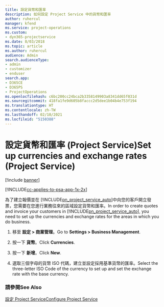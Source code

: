 ```yaml
---
title: 設定貨幣和匯率
description: 如何設定 Project Service 中的貨幣和匯率
author: ruhercul
manager: kfend
ms.service: project-operations
ms.custom:
- dyn365-projectservice
ms.date: 8/03/2018
ms.topic: article
ms.author: ruhercul
audience: Admin
search.audienceType:
- admin
- customizer
- enduser
search.app:
- D365CE
- D365PS
- ProjectOperations
ms.openlocfilehash: c6bc200cc24bca2b3358149903a8341dd65f031d
ms.sourcegitcommit: 418fa1fe9d605b8faccc2d5dee1b04b4e753f194
ms.translationtype: HT
ms.contentlocale: zh-TW
ms.lasthandoff: 02/10/2021
ms.locfileid: "5150388"
---
```

# <a name="set-up-currencies-and-exchange-rates-project-service"></a><span data-ttu-id="5480c-103">設定貨幣和匯率 (Project Service)</span><span class="sxs-lookup"><span data-stu-id="5480c-103">Set up currencies and exchange rates (Project Service)</span></span>

[!include [banner](../includes/psa-now-project-operations.md)]

[!INCLUDE[cc-applies-to-psa-app-1x-2x](../includes/cc-applies-to-psa-app-1x-2x.md)]

<span data-ttu-id="5480c-104">為了建立報價並在 [!INCLUDE[pn_project_service_auto](../includes/pn-project-service-auto.md)]中向您的客戶開立發票，您需要在您進行業務往來的區域設定貨幣和匯率。</span><span class="sxs-lookup"><span data-stu-id="5480c-104">In order to create quotes and invoice your customers in [!INCLUDE[pn_project_service_auto](../includes/pn-project-service-auto.md)], you need to set up the currencies and exchange rates for the areas in which you do business.</span></span>  
  
1.  <span data-ttu-id="5480c-105">移至 **設定 > 商業管理**。</span><span class="sxs-lookup"><span data-stu-id="5480c-105">Go to **Settings > Business Management**.</span></span>  
  
2.  <span data-ttu-id="5480c-106">按一下 **貨幣**。</span><span class="sxs-lookup"><span data-stu-id="5480c-106">Click **Currencies**.</span></span>  
  
3.  <span data-ttu-id="5480c-107">按一下 **新增**。</span><span class="sxs-lookup"><span data-stu-id="5480c-107">Click **New**.</span></span>  
  
4.  <span data-ttu-id="5480c-108">選取三個字母的貨幣 ISO 代碼，建立並設定採用基準貨幣的匯率。</span><span class="sxs-lookup"><span data-stu-id="5480c-108">Select the three-letter ISO Code of the currency to set up and set the exchange rate with the base currency.</span></span>  
  
### <a name="see-also"></a><span data-ttu-id="5480c-109">請參閱</span><span class="sxs-lookup"><span data-stu-id="5480c-109">See Also</span></span>  
 [<span data-ttu-id="5480c-110">設定 Project Service</span><span class="sxs-lookup"><span data-stu-id="5480c-110">Configure Project Service</span></span>](../psa/configure.md)

